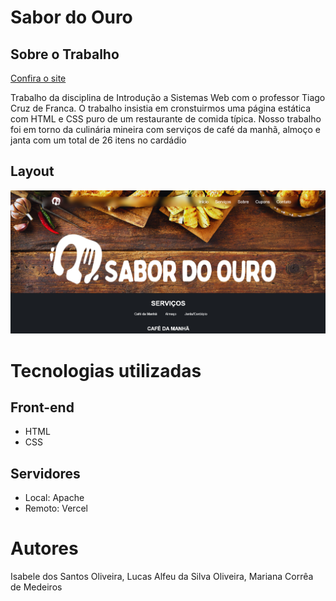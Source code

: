 # Sabor do Ouro

## Sobre o Trabalho

[Confira o site](https://sabor-do-ouro.vercel.app)

Trabalho da disciplina de Introdução a Sistemas Web com o professor Tiago Cruz de Franca.
O trabalho insistia em cronstuirmos uma página estática com HTML e CSS puro de um restaurante de comida típica. Nosso trabalho foi em torno da culinária mineira com serviços de café da manhã, almoço e janta com um total de 26 itens no cardádio

## Layout

![Web](https://github.com/LucasAlfeu/SaborDoOuro/blob/main/assets/Image/layout.png)

# Tecnologias utilizadas

## Front-end

* HTML
* CSS

## Servidores

* Local: Apache
* Remoto: Vercel

# Autores

Isabele dos Santos Oliveira, 
Lucas Alfeu da Silva Oliveira, 
Mariana Corrêa de Medeiros
